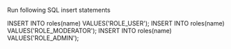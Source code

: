 Run following SQL insert statements


INSERT INTO roles(name) VALUES('ROLE_USER');
INSERT INTO roles(name) VALUES('ROLE_MODERATOR');
INSERT INTO roles(name) VALUES('ROLE_ADMIN');
